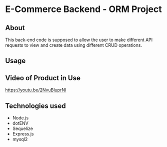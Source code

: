 # E-Commerce Backend - ORM Project

## About
This back-end code is supposed to allow the user to make different API requests to view and create data using different CRUD operations.

## Usage

## Video of Product in Use
https://youtu.be/2NvuBluprNI

## Technologies used
* Node.js
* dotENV
* Sequelize
* Express.js
* mysql2